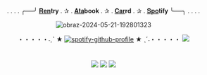  <div id="header" align="center">

  . . . . ╭──╯ [𝐑𝐞𝐧](https://rentry.co/dand4lion)𝐭𝐫𝐲 . ✰ . [𝐀𝐭𝐚](https://ezreal.atabook.org)𝐛𝐨𝐨𝐤 . ✰ . [𝐂𝐚𝐫](https://dand4lion.carrd.co)𝐫𝐝 . ✰ . [𝐒𝐩𝐨](https://open.spotify.com/user/rhwndrs8sepg5n5kwiy75638b?si=f2a7288d92134a0a)𝐭𝐢𝐟𝐲 ╰──╮ . . . .
 
  <img src="https://i.ibb.co/VYTQ7Xq/obraz-2024-05-21-192801323.png" alt="obraz-2024-05-21-192801323" border="0">
  
 ・・・・・˗ˏˋ ★ [![spotify-github-profile](https://spotify-github-profile.kittinanx.com/api/view?uid=rhwndrs8sepg5n5kwiy75638b&cover_image=true&theme=novatorem&show_offline=false&background_color=121212&interchange=false&bar_color=82a8bf&bar_color_cover=false)](https://spotify-github-profile.kittinanx.com/api/view?uid=rhwndrs8sepg5n5kwiy75638b&redirect=true) ★ ˎˊ˗・・・・・
 <img src="https://i.postimg.cc/C5Rj2FRm/59bf563c.gif"> 
</div>

# <div id="header" align="center">
<div id="header" align="center">

  <img src="https://i.postimg.cc/GhhdhvvY/6348ee28.png">  <img src="https://autism.crd.co/assets/images/gallery05/12d0e126.png?v=1be2f3c4">  <img src="https://files.catbox.moe/o6gd7j.gif">
  </div>
